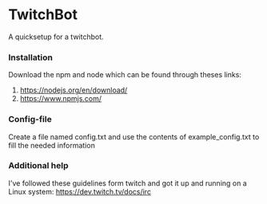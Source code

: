 # TwitchBot
A quicksetup for a twitchbot.<br>

### Installation
Download the npm and node which can be found through theses links:<br>
1. https://nodejs.org/en/download/
2. https://www.npmjs.com/

### Config-file
Create a file named config.txt and use the contents of example_config.txt to fill the needed information

### Additional help
I've followed these guidelines form twitch and got it up and running on a Linux system:
https://dev.twitch.tv/docs/irc